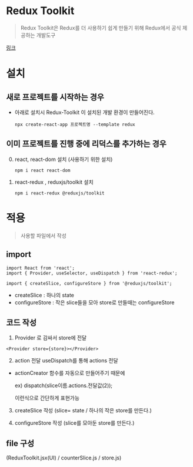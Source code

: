 # Redux Toolkit

> Redux Toolkit은 Redux를 더 사용하기 쉽게 만들기 위해 Redux에서 공식 제공하는 개발도구

[링크](https://ko.redux.js.org/tutorials/quick-start/)

# 설치

## 새로 프로젝트를 시작하는 경우

- 아래로 설치시 Redux-Toolkit 이 설치된 개발 환경이 만들어진다.

  `npx create-react-app 프로젝트명 --template redux`

## 이미 프로젝트를 진행 중에 리덕스를 추가하는 경우

0. react, react-dom 설치 (사용하기 위한 설치)

   `npm i react react-dom`

1. react-redux , reduxjs/toolkit 설치

   `npm i react-redux @reduxjs/toolkit`

# 적용

> 사용할 파일에서 작성

## import

```
import React from 'react';
import { Provider, useSelector, useDispatch } from 'react-redux';

import { createSlice, configureStore } from '@reduxjs/toolkit';
```

- createSlice : 하나의 state
- configureStore : 작은 slice들을 모아 store로 만들때는 configureStore

## 코드 작성

1. Provider 로 감싸서 store에 전달

```
<Provider store={store}></Provider>
```

2. action 전달
   useDispatch를 통해 actions 전달

- actionCreator 함수를 자동으로 만들어주기 때문에

  ex) dispatch(slice이름.actions.전달값(2));

  이런식으로 간단하게 표현가능

3. createSlice 작성 (slice= state / 하나의 작은 store를 만든다.)

4. configureStore 작성 (slice를 모아둔 store를 만든다.)

## file 구성

(ReduxToolkit.jsx(UI) / counterSlice.js / store.js)
